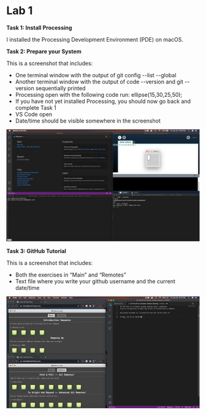 # Lab 1

**Task 1: Install Processing**

I installed the Processing Development Environment (PDE) on macOS.

**Task 2: Prepare your System** 

This is a screenshot that includes:
- One terminal window with the output of git config --list --global
- Another terminal window with the output of code --version and git --version sequentially printed
- Processing open with the following code run: ellipse(15,30,25,50);
- If you have not yet installed Processing, you should now go back and complete Task 1
- VS Code open
- Date/time should be visible somewhere in the screenshot

![](Task2.png)

**Task 3: GitHub Tutorial**

This is a screenshot that includes:
- Both the exercises in “Main” and “Remotes”
- Text file where you write your github username and the current date/time

![](Task3.png)
